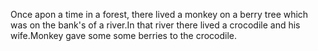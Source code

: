 Once apon a time in a forest, there lived a monkey on a berry tree which was on the bank's of a river.In that river there lived a crocodile and his wife.Monkey gave some some berries to the crocodile.